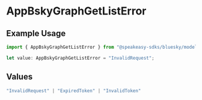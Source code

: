 # AppBskyGraphGetListError

## Example Usage

```typescript
import { AppBskyGraphGetListError } from "@speakeasy-sdks/bluesky/models/errors";

let value: AppBskyGraphGetListError = "InvalidRequest";
```

## Values

```typescript
"InvalidRequest" | "ExpiredToken" | "InvalidToken"
```